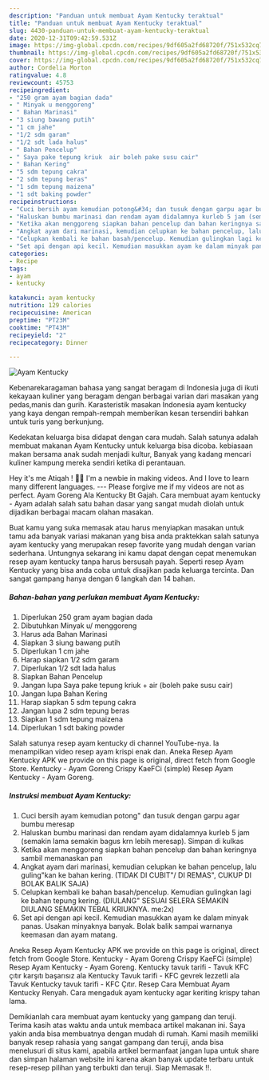 ```yaml
---
description: "Panduan untuk membuat Ayam Kentucky teraktual"
title: "Panduan untuk membuat Ayam Kentucky teraktual"
slug: 4430-panduan-untuk-membuat-ayam-kentucky-teraktual
date: 2020-12-31T09:42:59.531Z
image: https://img-global.cpcdn.com/recipes/9df605a2fd68720f/751x532cq70/ayam-kentucky-foto-resep-utama.jpg
thumbnail: https://img-global.cpcdn.com/recipes/9df605a2fd68720f/751x532cq70/ayam-kentucky-foto-resep-utama.jpg
cover: https://img-global.cpcdn.com/recipes/9df605a2fd68720f/751x532cq70/ayam-kentucky-foto-resep-utama.jpg
author: Cordelia Morton
ratingvalue: 4.8
reviewcount: 45753
recipeingredient:
- "250 gram ayam bagian dada"
- " Minyak u menggoreng"
- " Bahan Marinasi"
- "3 siung bawang putih"
- "1 cm jahe"
- "1/2 sdm garam"
- "1/2 sdt lada halus"
- " Bahan Pencelup"
- " Saya pake tepung kriuk  air boleh pake susu cair"
- " Bahan Kering"
- "5 sdm tepung cakra"
- "2 sdm tepung beras"
- "1 sdm tepung maizena"
- "1 sdt baking powder"
recipeinstructions:
- "Cuci bersih ayam kemudian potong&#34; dan tusuk dengan garpu agar bumbu meresap"
- "Haluskan bumbu marinasi dan rendam ayam didalamnya kurleb 5 jam (semakin lama semakin bagus krn lebih meresap). Simpan di kulkas"
- "Ketika akan menggoreng siapkan bahan pencelup dan bahan keringnya sambil memanaskan pan"
- "Angkat ayam dari marinasi, kemudian celupkan ke bahan pencelup, lalu guling&#34;kan ke bahan kering. (TIDAK DI CUBIT&#34;/ DI REMAS&#34;, CUKUP DI BOLAK BALIK SAJA)"
- "Celupkan kembali ke bahan basah/pencelup. Kemudian gulingkan lagi ke bahan tepung kering. (DIULANG&#34; SESUAI SELERA SEMAKIN DIULANG SEMAKIN TEBAL KRIUKNYA. me:2x)"
- "Set api dengan api kecil. Kemudian masukkan ayam ke dalam minyak panas. Usakan minyaknya banyak. Bolak balik sampai warnanya keemasan dan ayam matang."
categories:
- Recipe
tags:
- ayam
- kentucky

katakunci: ayam kentucky 
nutrition: 129 calories
recipecuisine: American
preptime: "PT23M"
cooktime: "PT43M"
recipeyield: "2"
recipecategory: Dinner

---
```



![Ayam Kentucky](https://img-global.cpcdn.com/recipes/9df605a2fd68720f/751x532cq70/ayam-kentucky-foto-resep-utama.jpg)

Kebenarekaragaman bahasa yang sangat beragam di Indonesia juga di ikuti kekayaan kuliner yang beragam dengan berbagai varian dari masakan yang pedas,manis dan gurih. Karasteristik masakan Indonesia ayam kentucky yang kaya dengan rempah-rempah memberikan kesan tersendiri bahkan untuk turis yang berkunjung.


Kedekatan keluarga bisa didapat dengan cara mudah. Salah satunya adalah membuat makanan Ayam Kentucky untuk keluarga bisa dicoba. kebiasaan makan bersama anak sudah menjadi kultur, Banyak yang kadang mencari kuliner kampung mereka sendiri ketika di perantauan.

Hey it&#39;s me Atiqah ! 👋🏻 I&#39;m a newbie in making videos. And I love to learn many different languages. --- Please forgive me if my videos are not as perfect. Ayam Goreng Ala Kentucky Bt Gajah. Cara membuat ayam kentucky - Ayam adalah salah satu bahan dasar yang sangat mudah diolah untuk dijadikan berbagai macam olahan masakan.

Buat kamu yang suka memasak atau harus menyiapkan masakan untuk tamu ada banyak variasi makanan yang bisa anda praktekkan salah satunya ayam kentucky yang merupakan resep favorite yang mudah dengan varian sederhana. Untungnya sekarang ini kamu dapat dengan cepat menemukan resep ayam kentucky tanpa harus bersusah payah.
Seperti resep Ayam Kentucky yang bisa anda coba untuk disajikan pada keluarga tercinta. Dan sangat gampang hanya dengan 6 langkah dan 14 bahan.


<!--inarticleads1-->

##### Bahan-bahan yang perlukan membuat Ayam Kentucky:

1. Diperlukan 250 gram ayam bagian dada
1. Dibutuhkan  Minyak u/ menggoreng
1. Harus ada  Bahan Marinasi
1. Siapkan 3 siung bawang putih
1. Diperlukan 1 cm jahe
1. Harap siapkan 1/2 sdm garam
1. Diperlukan 1/2 sdt lada halus
1. Siapkan  Bahan Pencelup
1. Jangan lupa  Saya pake tepung kriuk + air (boleh pake susu cair)
1. Jangan lupa  Bahan Kering
1. Harap siapkan 5 sdm tepung cakra
1. Jangan lupa 2 sdm tepung beras
1. Siapkan 1 sdm tepung maizena
1. Diperlukan 1 sdt baking powder


Salah satunya resep ayam kentucky di channel YouTube-nya. Ia menampilkan video resep ayam krispi enak dan. Aneka Resep Ayam Kentucky APK we provide on this page is original, direct fetch from Google Store. Kentucky - Ayam Goreng Crispy KaeFCi (simple) Resep Ayam Kentucky - Ayam Goreng. 

<!--inarticleads2-->

##### Instruksi membuat  Ayam Kentucky:

1. Cuci bersih ayam kemudian potong&#34; dan tusuk dengan garpu agar bumbu meresap
1. Haluskan bumbu marinasi dan rendam ayam didalamnya kurleb 5 jam (semakin lama semakin bagus krn lebih meresap). Simpan di kulkas
1. Ketika akan menggoreng siapkan bahan pencelup dan bahan keringnya sambil memanaskan pan
1. Angkat ayam dari marinasi, kemudian celupkan ke bahan pencelup, lalu guling&#34;kan ke bahan kering. (TIDAK DI CUBIT&#34;/ DI REMAS&#34;, CUKUP DI BOLAK BALIK SAJA)
1. Celupkan kembali ke bahan basah/pencelup. Kemudian gulingkan lagi ke bahan tepung kering. (DIULANG&#34; SESUAI SELERA SEMAKIN DIULANG SEMAKIN TEBAL KRIUKNYA. me:2x)
1. Set api dengan api kecil. Kemudian masukkan ayam ke dalam minyak panas. Usakan minyaknya banyak. Bolak balik sampai warnanya keemasan dan ayam matang.


Aneka Resep Ayam Kentucky APK we provide on this page is original, direct fetch from Google Store. Kentucky - Ayam Goreng Crispy KaeFCi (simple) Resep Ayam Kentucky - Ayam Goreng. Kentucky tavuk tarifi - Tavuk KFC çıtır karşıtı başarısız ala Kentucky Tavuk tarifi - KFC gevrek lezzetli ala Tavuk Kentucky tavuk tarifi - KFC Çıtır. Resep Cara Membuat Ayam Kentucky Renyah. Cara mengaduk ayam kentucky agar keriting krispy tahan lama. 

Demikianlah cara membuat ayam kentucky yang gampang dan teruji. Terima kasih atas waktu anda untuk membaca artikel makanan ini. Saya yakin anda bisa membuatnya dengan mudah di rumah. Kami masih memiliki banyak resep rahasia yang sangat gampang dan teruji, anda bisa menelusuri di situs kami, apabila artikel bermanfaat jangan lupa untuk share dan simpan halaman website ini karena akan banyak update terbaru untuk resep-resep pilihan yang terbukti dan teruji. Siap Memasak !!. 
